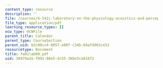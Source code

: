 ```yaml
---
content_type: resource
description: ''
file: /courses/6-542j-laboratory-on-the-physiology-acoustics-and-perception-of-speech-fall-2005/36979a2ef09186e5dc5538be3ca616f2_fa01lab09.pdf
file_type: application/pdf
learning_resource_types: []
ocw_type: OCWFile
parent_title: Calendar
parent_type: CourseSection
parent_uid: 62c09cc4-8057-e00f-c34b-04af4963ce51
resourcetype: Document
title: fa01lab09.pdf
uid: 36979a2e-f091-86e5-dc55-38be3ca616f2
---
```

